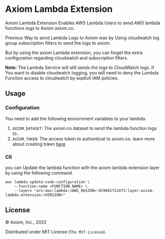 # Axiom Lambda Extension

Axiom Lambda Extension Enables AWS Lambda Users to send AWS lambda functions logs to Axiom axiom.co.

Previous Way to send Lambda Logs to Axiom was by Using cloudwatch log group subscription filters to send the logs
to axiom.

But by using the axiom Lambda extension, you can forget the extra configuration regarding cloudwatch and subscription filters.

**Note:** The Lambda Service will still sends the logs to CloudWatch logs. If You want to disable cloudwatch logging, you will need
to deny the Lambda Function access to cloudwatch by explicit IAM policies.


## Usage
### Configuration
You need to add the following enivornment variables to your lambda:
1. `AXIOM_DATASET`: The axiom.co dataset to send the lambda function logs to.
2. `AXIOM_TOKEN`: The access token to authenticat to axiom.co. learn more about creating token [here](https://www.axiom.co/docs/restapi/token#creating-an-access-token)

### ClI
you can Update the lambda function with the axiom lambda extension layer by using the following command.
```
aws lambda update-code-configuration \
	--function-name <FUNCTION_NAME> \
	--layers "arn:aws:lambda:<AWS_REGION>:919601712473:layer:axiom-lambda-extension:<VERSION>"
```

## License

&copy; Axiom, Inc., 2022

Distributed under MIT License (`The MIT License`).
